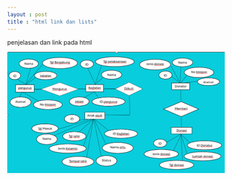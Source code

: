 ```yaml
---
layout : post
title : "html link dan lists"
---
```


penjelasan dan link pada html 

![html link dan lists](/assets/images/gambartes.png)